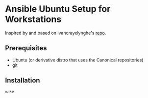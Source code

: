 # Ansible Ubuntu Setup for Workstations

Inspired by and based on lvancrayelynghe's [repo](https://github.com/lvancrayelynghe/ansible-ubuntu).


## Prerequisites

  - Ubuntu (or derivative distro that uses the Canonical repositories)
  - git

## Installation

```
make
```
